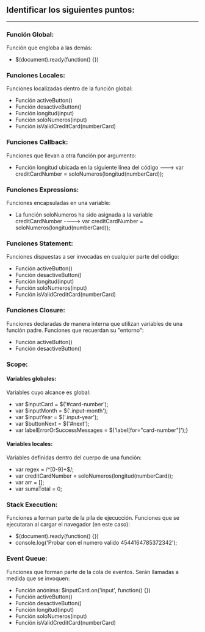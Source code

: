 ## Identificar los siguientes puntos:
***
### Función Global:
Función que engloba a las demás:
- $(document).ready(function() {})

### Funciones Locales:
Funciones localizadas dentro de la función global:
- Función activeButton()
- Función desactiveButton()
- Función longitud(input)
- Función soloNumeros(input)
- Función isValidCreditCard(numberCard)

### Funciones Callback:
Funciones que llevan a otra función por argumento:
 - Función longitud ubicada en la siguiente línea del código --->
  var creditCardNumber = soloNumeros(longitud(numberCard));

### Funciones Expressions:
Funciones encapsuladas en una variable:
 - La función soloNumeros ha sido asignada a la variable creditCardNumber ----> var creditCardNumber = soloNumeros(longitud(numberCard));

### Funciones Statement:
Funciones dispuestas a ser invocadas en cualquier parte del código:
- Función activeButton()
- Función desactiveButton()
- Función longitud(input)
- Función soloNumeros(input)
- Función isValidCreditCard(numberCard)

### Funciones Closure:
Funciones declaradas de manera interna que utilizan variables de una función padre. Funciones que recuerdan su "entorno":
- Función activeButton()
- Función desactiveButton()

### Scope:
 #### Variables globales:
 Variables cuyo alcance es global:
 -  var $inputCard = $('#card-number');
 - var $inputMonth = $('.input-month');
 - var $inputYear = $('.input-year');
 -  var $buttonNext = $('#next');
 -  var labelErrorOrSuccessMessages = $('label[for="card-number"]');}

#### Variables locales:
Variables definidas dentro del cuerpo de una función:
 -  var regex = /^[0-9]+$/;
 - var creditCardNumber = soloNumeros(longitud(numberCard));
 - var arr = [];
 - var sumaTotal = 0;

### Stack Execution:
Funciones a forman parte de la pila de ejecucción. Funciones que se ejecutaran al cargar el navegador (en este caso):
- $(document).ready(function() {})
- console.log('Probar con el numero valido 4544164785372342');  

### Event Queue:
Funciones que forman parte de la cola de eventos. Serán llamadas a medida que se invoquen:
- Función anónima: $inputCard.on('input', function() {})
- Función activeButton()
- Función desactiveButton()
- Función longitud(input)
- Función soloNumeros(input)
- Función isValidCreditCard(numberCard)
